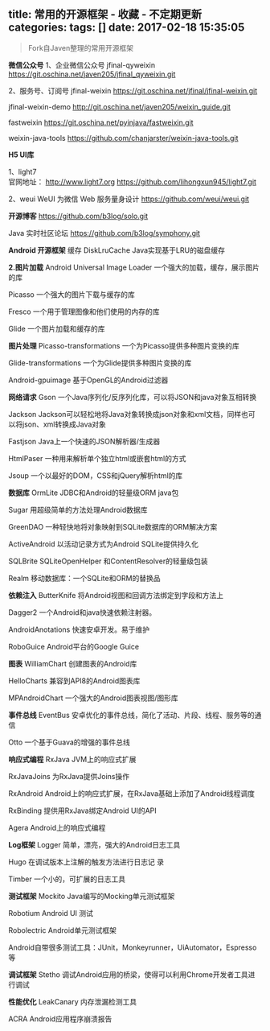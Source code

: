 title: 常用的开源框架 - 收藏 - 不定期更新
categories: 
tags: []
date: 2017-02-18 15:35:05
---
> Fork自Javen整理的常用开源框架

**微信公众号**
1、企业微信公众号
jfinal-qyweixin 
https://git.oschina.net/javen205/jfinal_qyweixin.git

2、服务号、订阅号
jfinal-weixin
https://git.oschina.net/jfinal/jfinal-weixin.git

jfinal-weixin-demo
http://git.oschina.net/javen205/weixin_guide.git

fastweixin
https://git.oschina.net/pyinjava/fastweixin.git

weixin-java-tools
https://github.com/chanjarster/weixin-java-tools.git

**H5 UI库**

1、light7  
官网地址： http://www.light7.org
https://github.com/lihongxun945/light7.git

2、weui
WeUI 为微信 Web 服务量身设计
https://github.com/weui/weui.git

**开源博客**
https://github.com/b3log/solo.git

Java 实时社区论坛
https://github.com/b3log/symphony.git


**Android  开源框架**
缓存
DiskLruCache Java实现基于LRU的磁盘缓存

**2.图片加载**
Android Universal Image Loader 一个强大的加载，缓存，展示图片的库

Picasso 一个强大的图片下载与缓存的库

Fresco 一个用于管理图像和他们使用的内存的库

Glide 一个图片加载和缓存的库

**图片处理**
Picasso-transformations 一个为Picasso提供多种图片变换的库

Glide-transformations 一个为Glide提供多种图片变换的库

Android-gpuimage 基于OpenGL的Android过滤器

**网络请求**
Gson 一个Java序列化/反序列化库，可以将JSON和java对象互相转换

Jackson Jackson可以轻松地将Java对象转换成json对象和xml文档，同样也可以将json、xml转换成Java对象

Fastjson Java上一个快速的JSON解析器/生成器

HtmlPaser 一种用来解析单个独立html或嵌套html的方式

Jsoup 一个以最好的DOM，CSS和jQuery解析html的库


**数据库**
OrmLite JDBC和Android的轻量级ORM java包

Sugar 用超级简单的方法处理Android数据库

GreenDAO 一种轻快地将对象映射到SQLite数据库的ORM解决方案

ActiveAndroid 以活动记录方式为Android SQLite提供持久化

SQLBrite SQLiteOpenHelper 和ContentResolver的轻量级包装

Realm 移动数据库：一个SQLite和ORM的替换品

**依赖注入**
ButterKnife 将Android视图和回调方法绑定到字段和方法上

Dagger2 一个Android和java快速依赖注射器。

AndroidAnotations 快速安卓开发。易于维护

RoboGuice Android平台的Google Guice

**图表**
WilliamChart 创建图表的Android库

HelloCharts 兼容到API8的Android图表库

MPAndroidChart 一个强大的Android图表视图/图形库

**事件总线**
EventBus 安卓优化的事件总线，简化了活动、片段、线程、服务等的通信

Otto 一个基于Guava的增强的事件总线

**响应式编程**
RxJava JVM上的响应式扩展

RxJavaJoins 为RxJava提供Joins操作

RxAndroid Android上的响应式扩展，在RxJava基础上添加了Android线程调度

RxBinding 提供用RxJava绑定Android UI的API

Agera Android上的响应式编程

**Log框架**
Logger 简单，漂亮，强大的Android日志工具

Hugo 在调试版本上注解的触发方法进行日志记 录

Timber 一个小的，可扩展的日志工具

**测试框架**
Mockito Java编写的Mocking单元测试框架

Robotium Android UI 测试

Robolectric Android单元测试框架

Android自带很多测试工具：JUnit，Monkeyrunner，UiAutomator，Espresso等

**调试框架**
Stetho 调试Android应用的桥梁，使得可以利用Chrome开发者工具进行调试

**性能优化**
LeakCanary 内存泄漏检测工具

ACRA Android应用程序崩溃报告